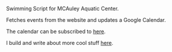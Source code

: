 Swimming Script for MCAuley Aquatic Center.

Fetches events from the website and updates a Google Calendar.

The calendar can be subscribed to [here]().

I build and write about more cool stuff [here](https://www.suyash-kumar.com).